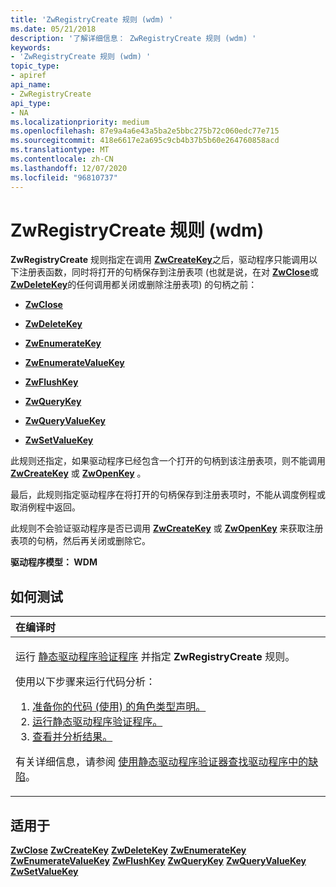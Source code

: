 ```yaml
---
title: 'ZwRegistryCreate 规则 (wdm) '
ms.date: 05/21/2018
description: '了解详细信息： ZwRegistryCreate 规则 (wdm) '
keywords:
- 'ZwRegistryCreate 规则 (wdm) '
topic_type:
- apiref
api_name:
- ZwRegistryCreate
api_type:
- NA
ms.localizationpriority: medium
ms.openlocfilehash: 87e9a4a6e43a5ba2e5bbc275b72c060edc77e715
ms.sourcegitcommit: 418e6617e2a695c9cb4b37b5b60e264760858acd
ms.translationtype: MT
ms.contentlocale: zh-CN
ms.lasthandoff: 12/07/2020
ms.locfileid: "96810737"
---
```

# <a name="zwregistrycreate-rule-wdm"></a>ZwRegistryCreate 规则 (wdm) 


**ZwRegistryCreate** 规则指定在调用 [**ZwCreateKey**](/windows-hardware/drivers/ddi/wdm/nf-wdm-zwcreatekey)之后，驱动程序只能调用以下注册表函数，同时将打开的句柄保存到注册表项 (也就是说，在对 [**ZwClose**](/windows-hardware/drivers/ddi/ntifs/nf-ntifs-ntclose)或 [**ZwDeleteKey**](/windows-hardware/drivers/ddi/wdm/nf-wdm-zwdeletekey)的任何调用都关闭或删除注册表项) 的句柄之前：

-   [**ZwClose**](/windows-hardware/drivers/ddi/ntifs/nf-ntifs-ntclose)

-   [**ZwDeleteKey**](/windows-hardware/drivers/ddi/wdm/nf-wdm-zwdeletekey)

-   [**ZwEnumerateKey**](/windows-hardware/drivers/ddi/wdm/nf-wdm-zwenumeratekey)

-   [**ZwEnumerateValueKey**](/windows-hardware/drivers/ddi/wdm/nf-wdm-zwenumeratevaluekey)

-   [**ZwFlushKey**](/windows-hardware/drivers/ddi/wdm/nf-wdm-zwflushkey)

-   [**ZwQueryKey**](/windows-hardware/drivers/ddi/wdm/nf-wdm-zwquerykey)

-   [**ZwQueryValueKey**](/windows-hardware/drivers/ddi/wdm/nf-wdm-zwqueryvaluekey)

-   [**ZwSetValueKey**](/windows-hardware/drivers/ddi/wdm/nf-wdm-zwsetvaluekey)

此规则还指定，如果驱动程序已经包含一个打开的句柄到该注册表项，则不能调用 [**ZwCreateKey**](/windows-hardware/drivers/ddi/wdm/nf-wdm-zwcreatekey) 或 [**ZwOpenKey**](/windows-hardware/drivers/ddi/wdm/nf-wdm-zwopenkey) 。

最后，此规则指定驱动程序在将打开的句柄保存到注册表项时，不能从调度例程或取消例程中返回。

此规则不会验证驱动程序是否已调用 [**ZwCreateKey**](/windows-hardware/drivers/ddi/wdm/nf-wdm-zwcreatekey) 或 [**ZwOpenKey**](/windows-hardware/drivers/ddi/wdm/nf-wdm-zwopenkey) 来获取注册表项的句柄，然后再关闭或删除它。

**驱动程序模型： WDM**

<a name="how-to-test"></a>如何测试
-----------

<table>
<colgroup>
<col width="100%" />
</colgroup>
<thead>
<tr class="header">
<th align="left">在编译时</th>
</tr>
</thead>
<tbody>
<tr class="odd">
<td align="left"><p>运行 <a href="/windows-hardware/drivers/devtest/static-driver-verifier" data-raw-source="[Static Driver Verifier](./static-driver-verifier.md)">静态驱动程序验证程序</a> 并指定 <strong>ZwRegistryCreate</strong> 规则。</p>
使用以下步骤来运行代码分析：
<ol>
<li><a href="/windows-hardware/drivers/devtest/using-static-driver-verifier-to-find-defects-in-drivers#preparing-your-source-code" data-raw-source="[Prepare your code (use role type declarations).](./using-static-driver-verifier-to-find-defects-in-drivers.md#preparing-your-source-code)">准备你的代码 (使用) 的角色类型声明。</a></li>
<li><a href="/windows-hardware/drivers/devtest/using-static-driver-verifier-to-find-defects-in-drivers#running-static-driver-verifier" data-raw-source="[Run Static Driver Verifier.](./using-static-driver-verifier-to-find-defects-in-drivers.md#running-static-driver-verifier)">运行静态驱动程序验证程序。</a></li>
<li><a href="/windows-hardware/drivers/devtest/using-static-driver-verifier-to-find-defects-in-drivers#viewing-and-analyzing-the-results" data-raw-source="[View and analyze the results.](./using-static-driver-verifier-to-find-defects-in-drivers.md#viewing-and-analyzing-the-results)">查看并分析结果。</a></li>
</ol>
<p>有关详细信息，请参阅 <a href="/windows-hardware/drivers/devtest/using-static-driver-verifier-to-find-defects-in-drivers" data-raw-source="[Using Static Driver Verifier to Find Defects in Drivers](./using-static-driver-verifier-to-find-defects-in-drivers.md)">使用静态驱动程序验证器查找驱动程序中的缺陷</a>。</p></td>
</tr>
</tbody>
</table>

<a name="applies-to"></a>适用于
----------

[**ZwClose**](/windows-hardware/drivers/ddi/ntifs/nf-ntifs-ntclose) 
[**ZwCreateKey**](/windows-hardware/drivers/ddi/wdm/nf-wdm-zwcreatekey) 
[**ZwDeleteKey**](/windows-hardware/drivers/ddi/wdm/nf-wdm-zwdeletekey) 
[**ZwEnumerateKey**](/windows-hardware/drivers/ddi/wdm/nf-wdm-zwenumeratekey) 
[**ZwEnumerateValueKey**](/windows-hardware/drivers/ddi/wdm/nf-wdm-zwenumeratevaluekey) 
[**ZwFlushKey**](/windows-hardware/drivers/ddi/wdm/nf-wdm-zwflushkey) 
[**ZwQueryKey**](/windows-hardware/drivers/ddi/wdm/nf-wdm-zwquerykey) 
[**ZwQueryValueKey**](/windows-hardware/drivers/ddi/wdm/nf-wdm-zwqueryvaluekey) 
[**ZwSetValueKey**](/windows-hardware/drivers/ddi/wdm/nf-wdm-zwsetvaluekey)
